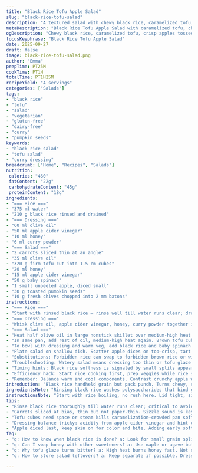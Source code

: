 ```yaml
---
title: "Black Rice Tofu Apple Salad"
slug: "black-rice-tofu-salad"
description: "A textured salad with chewy black rice, caramelized tofu, crisp apples, and a tangy spiced dressing. Combines warm and cool elements, sweet and sour bites. No gluten, dairy, eggs, nuts. Uses cider vinegar and honey balancing earthiness of curry powder. Appeals to veggie and health-conscious cooks. Toasted pumpkin seeds add crunch. Spinach brings freshness. Adaptable for seasonal tweaks and alternative grains. Sauté tofu till caramelized, toss everything while still warm for layered flavors. Sit before serving so tastes meld but keep crunch in apples. A midday or light dinner staple."
metaDescription: "Black Rice Tofu Apple Salad with caramelized tofu, chewy black rice, crisp apples, spiced vinaigrette. Nut-free, gluten-free, veggie-friendly fusion dish."
ogDescription: "Chewy black rice, caramelized tofu, crisp apples tossed in curry-spiced dressing. Nut-free, gluten-free, veggie-friendly salad with pumpkin seeds crunch."
focusKeyphrase: "Black Rice Tofu Apple Salad"
date: 2025-09-27
draft: false
image: black-rice-tofu-salad.png
author: "Emma"
prepTime: PT25M
cookTime: PT1H
totalTime: PT1H25M
recipeYield: "4 servings"
categories: ["Salads"]
tags:
- "black rice"
- "tofu"
- "salad"
- "vegetarian"
- "gluten-free"
- "dairy-free"
- "curry"
- "pumpkin seeds"
keywords:
- "black rice salad"
- "tofu salad"
- "curry dressing"
breadcrumb: ["Home", "Recipes", "Salads"]
nutrition: 
 calories: "460"
 fatContent: "22g"
 carbohydrateContent: "45g"
 proteinContent: "18g"
ingredients:
- "=== Rice ==="
- "375 ml water"
- "210 g black rice rinsed and drained"
- "=== Dressing ==="
- "60 ml olive oil"
- "50 ml apple cider vinegar"
- "10 ml honey"
- "6 ml curry powder"
- "=== Salad ==="
- "2 carrots sliced thin at an angle"
- "35 ml olive oil"
- "320 g firm tofu cut into 1.5 cm cubes"
- "20 ml honey"
- "15 ml apple cider vinegar"
- "50 g baby spinach"
- "1 small unpeeled apple, diced small"
- "30 g toasted pumpkin seeds"
- "10 g fresh chives chopped into 2 mm batons"
instructions:
- "=== Rice ==="
- "Start with rinsed black rice – rinse well till water runs clear; drains off the extra starch, avoids clumping. Bring measured water to boil in heavy-bottomed saucepan, add salt to season the cooking water. Add rice, reduce heat immediately to lowest simmer. Cover tight – no peeking. Cook about 42 minutes until water fully absorbed. Lift lid once to check, if you see some water left, cover and continue; rice should be tender but chewy—almost nutty texture that stands out. Remove from heat, let stand 7 minutes off flame so grains steam gently. Fluff with fork, break up clumps, let cool slightly."
- "=== Dressing ==="
- "Whisk olive oil, apple cider vinegar, honey, curry powder together in large bowl. Curry powder adds earthy warmth—use medium strength, not overpowering. Season with salt and cracked black pepper liberally; acidity and sweetness need balance. Taste and tweak honey and vinegar until little aggressive zip but still smooth tang."
- "=== Salad ==="
- "Heat half olive oil in large nonstick skillet over medium-high heat. Toss in sliced carrots, listen for gentle sizzle; cook until edges just start to soften and show slight browning, about 3-4 minutes. Carrots should maintain some snap—lost crunch equals lost life in salad. Transfer carrots to dressing bowl immediately to stop cooking, infusing warmth into vinaigrette."
- "In same pan, add rest of oil, medium-high heat again. Brown tofu cubes—don't crowd pan or it steams, you want caramelization and color, 5 minutes depending on pan. Start smelling sweet, almost syrupy aroma. Stir in honey and cider vinegar, reduce heat to medium-low. Let tofu absorb glaze and reduce liquid completely, leaving sticky, golden coating. Watch carefully or honey burns; swirl pan rather than stirring aggressively. Add tofu with glaze to carrot/dressing bowl."
- "To bowl with dressing and warm veg, add black rice and baby spinach. Spinach wilts slightly from residual heat, adding softness without losing vibrant green. Mix thoroughly but gently. Adjust salt, pepper, and acidity here if needed."
- "Plate salad on shallow dish. Scatter apple dices on top—crisp, tart contrast to caramelized tofu. Sprinkle toasted pumpkin seeds last for crunch; bite through their toasted nuttiness frees up flavors. Finish with chopped chives for oniony sharpness and fresh aroma. Serve immediately or let sit 15 minutes to marry flavors but keep apples crisp. Cold storage dilutes textures."
- "Substitutions: Forbidden rice can swap to forbidden brown rice or wild rice but adjust cooking times. Agave or maple syrup works instead of honey, but honey caramelizes better on tofu. Apple cider vinegar can be white or balsamic if you want deeper notes. Tofu firmness matters; firm or extra firm holds shape better. If no pumpkin seeds, use toasted sunflower seeds or chopped walnuts, noticing nut allergies."
- "Troubleshooting: Watery salad means dressing too thin or tofu glaze under-reduced; raise heat briefly next time. Mushy carrots? Slice thicker or shorten cooking time. Sticky tofu glaze thickens visibly and darkens; burning smells means high heat – back off."
- "Timing hints: Black rice softness is signaled by small splits appearing on grains, aroma changes from boiled starch to nutty toast. Carrots shine with faint brown speckles. Tofu rounds darker golden bronze and syrupy reduction clings to spatula edges."
- "Efficiency hack: Start rice cooking first, prep veggies while rice simmers. Use same skillet to avoid washing extra pans and preserve residual flavor. Dress carrots immediately to lock juices, tofu takes care of itself when glaze bubbles down."
- "Remember: Balance warm and cool components. Contrast crunchy apple with earthy rice. Layer textures for interest. Avoid overcooking leaves blandness."
introduction: "Black rice handheld grain but pack punch. Turns chewy, slightly sticky — not fluffy like white. Got hooked on idea mixing sweet, savory, vitamin-packed salad with tofu. Caramelizing tofu shifts flavor from bland block to sweet glazed cubes. Curries warmed up harmony with vinegar cutting edge sharpness. Tried it once swapping spinach for kale — okay but spinach’s soft bite balances better against crisp apples. Pumpkin seeds? Crunch essential, dips fork into varying textures mid-bite. Apple dices like bursts of sharp juiciness interrupt. Dressing dresses salad warmly when tossed hot, no cold stealing intentions but keep fresh edges — apples, chives. Key: managing heat stages, recognizing done carrots by slight color. Turns out, patience sees reward. Don't rush tofu caramel steps or your glaze turns bitter. This salad feels rooted in comfort yet inviting. Easy to tweak, easy to make once you trust the rhythm."
ingredientsNote: "Rinsing black rice washes polysaccharides that bind grains sticky; important not to skip or get gluey results—bad for salad texture. Water ratio can vary based on rice freshness, test runs suggested; older rice absorbs more water. Honey selected for caramelization ability, substitute carefully: liquid sweeteners behave differently at temp. Oil quality shows; use good olive oil for flavor profile, cheap ones burn too fast. Curry powder alter spice; aim for mild warmth, avoid overpowering. Cider vinegar can be swapped with white or champagne vinegar but watch acidity. Firm tofu ensures cubes keep shape. For nuts, pumpkin seeds provide unique flavor and crunch safe for nut-free diets—swap to toasted sunflower seeds if allergies present. Apple choice affects crispness, sweetness, or tartness; Cortland resists browning but Granny Smith ups sharpness. Chives give fresh oniony hit, skip if none available, maybe thinly sliced green onion leaf. Carrots sliced on bias for aesthetics and quicker cook—too thick keeps raw, too thin becomes mushy."
instructionsNote: "Start with rice boiling, no rush here. Lid tight, simmer delicate—avoid lifting except last few minutes to check doneness. Rice should feel tender but firm with subtle bite; overcooked becomes mushy, less pleasant for salad. Dressing whisk to homogeneous mix; curry powder dispersed, no clumps. Dressing tastes should balance sweet and acidic well before mixing with salad. Carrots cook in hot oil; listen for sizzle. Take off pan once color develops. Return carrots promptly to warm dressing blending flavors. Tofu cubes browned in hot pan without crowding—moisture releases steam, inhibits browning; work in batches if necessary. Honey and vinegar added low heat stirring gently until glaze coats tofu fully and is sticky. Watch for slight bubbling but no burning. Add tofu to dressing immediately to keep gloss and flavor. Combine rice and spinach with dressing bowl w warm veg; spinach will wilt slightly, nicely softening texture. Fold gently to avoid mashing grains. Dress taste test final adjust needed—for acidity, salt, or pepper. Assemble salad on plate, top with apples, seeds, and chives for final texture and flavor contrast. Serve soon; sitting too long dulls crisp apples and softens textures unpredictably."
tips:
- "Rinse black rice thoroughly till water runs clear; critical to avoid that gluey mess. Keep lid tight when cooking. Peek only once late; rice should show small splits, smell moves from starch to nutty. Timing varies with rice age; older needs more water, more time. Fluff gently off-heat to break clumps but keep chew intact. Patience with rice texture pays off in contrast against soft spinach and crisp apple."
- "Carrots sliced at bias, thin but not paper-thin. Sizzle sound is key indicator; once it fades, edges brown lightly, pull fast to keep crunch. Toss carrots immediately in dressing to halt cooking and infuse warmth into vinaigrette. Over-soft carrots lose bite and texture; lost crunch dulls salad life. Beware mid-cook temptation to stir too much or leave too long; listening for changes more telling than timers."
- "Tofu cubes need space or steam kills caramelization—crowded pan softens, no glaze. Medium-high heat first for crust, watch edges turn golden bronze. Add honey and apple cider vinegar low heat, swirl pan lightly to prevent burn. Honey burns fast and bitter if heat’s up. Glaze must thicken, sticky but not hard. Smell shifts to syrupy, almost floral. Remove tofu promptly to dressing bowl; last thing is to mix gently not mash."
- "Dressing balance tricky: acidity from apple cider vinegar and hint of honey’s sweetness fights curry’s earthiness. Taste test often. Curry powder must be fresh—stale dulls depth. Adjust vinegar or honey little by little till sharpness and warmth fuse but keep tang bright. Black pepper crack liberally. Dressing benefits warm veggies; toss while carrots and tofu still hot to soften spinach gently without wilting fully."
- "Apple diced last, keep skin on for color and bite. Adding early softens too much. Crispness contrasts caramelized tofu and dense rice. Seed choices flexible; pumpkin seeds toasted light on dry pan for crunch and nutty aroma. Sunflower seeds or chopped walnuts substitute if allergies. Chopped chives scattered at end adds sharp onion note and fresh aroma—skip if unavailable or swap thin green onion slices. Rest salad briefly to marry flavors but don’t wait too long or apples lose snap."
faq:
- "q: How to know when black rice is done? a: Look for small grain splits, scent shifts from starchy to nutty. Texture tender yet chewy. Water fully absorbed. Avoid mushy by watching early till simmer. No lid lifting till late reduces uneven cooking."
- "q: Can I swap honey with other sweeteners? a: Use maple or agave but glaze behavior changes. Honey carmelizes best; others stay more liquid, risk sticky but thinner coat. Adjust heat down to prevent burning."
- "q: Why tofu glaze turns bitter? a: High heat burns honey fast. Not swirling pan enough concentrates hotspots. Use medium-low when adding honey and vinegar, swirl gently. Check aroma; syrupy but not burnt. Remove tofu when glossy and thick but soft still."
- "q: How to store salad leftovers? a: Keep separate if possible. Dressing softens apples fast. Store in airtight container, fridge max day or two. Apples brown and soften. Cold dulls textures; best eat fresh or within short time."

---
```

